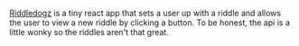 [Riddledogz](https://riddledogz.vercel.app/) is a tiny react app that sets a user up with a riddle and allows the user to view a new riddle by clicking a button. To be honest, the api is a little wonky so the riddles aren't that great.
